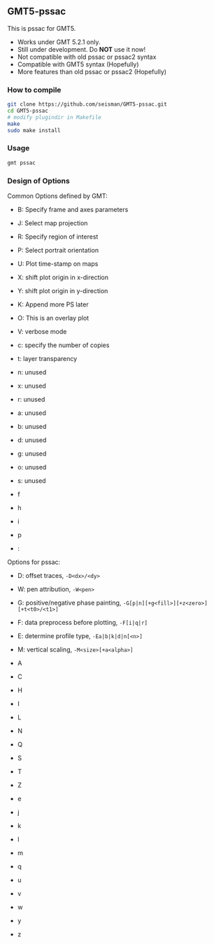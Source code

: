 ## GMT5-pssac

This is pssac for GMT5.

- Works under GMT 5.2.1 only.
- Still under development. Do **NOT** use it now!
- Not compatible with old pssac or pssac2 syntax
- Compatible with GMT5 syntax (Hopefully)
- More features than old pssac or pssac2 (Hopefully)

### How to compile

~~~bash
git clone https://github.com/seisman/GMT5-pssac.git
cd GMT5-pssac
# modify plugindir in Makefile
make
sudo make install
~~~

### Usage

~~~bash
gmt pssac
~~~

### Design of Options

Common Options defined by GMT:

- B: Specify frame and axes parameters
- J: Select map projection
- R: Specify region of interest
- P: Select portrait orientation
- U: Plot time-stamp on maps
- X: shift plot origin in x-direction
- Y: shift plot origin in y-direction
- K: Append more PS later
- O: This is an overlay plot
- V: verbose mode
- c: specify the number of copies
- t: layer transparency

- n: unused
- x: unused
- r: unused
- a: unused
- b: unused
- d: unused
- g: unused
- o: unused
- s: unused

- f
- h
- i
- p
- :

Options for pssac:

- D: offset traces, `-D<dx>/<dy>`
- W: pen attribution, `-W<pen>`
- G: positive/negative phase painting, `-G[p|n][+g<fill>][+z<zero>][+t<t0>/<t1>]`
- F: data preprocess before plotting, `-F[i|q|r]`
- E: determine profile type, `-Ea|b|k|d|n[<n>]`
- M: vertical scaling, `-M<size>[+a<alpha>]`

- A
- C
- H
- I
- L
- N
- Q
- S
- T
- Z

- e
- j
- k
- l
- m
- q
- u
- v
- w
- y
- z
